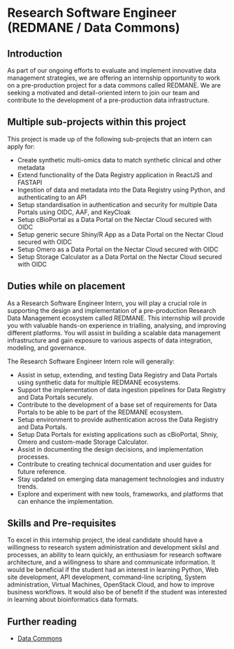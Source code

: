 # Research Software Engineer (REDMANE / Data Commons) 

## Introduction 

As part of our ongoing efforts to evaluate and implement innovative data management strategies, we are offering an internship opportunity to work on a pre-production project for a data commons called REDMANE. We are seeking a motivated and detail-oriented intern to join our team and contribute to the development of a pre-production data infrastructure. 

## Multiple sub-projects within this project

This project is made up of the following sub-projects that an intern can apply for:
- Create synthetic multi-omics data to match synthetic clinical and other metadata
- Extend functionality of the Data Registry application in ReactJS and FASTAPI
- Ingestion of data and metadata into the Data Registry using Python, and authenticating to an API
- Setup standardisation in authentication and security for multiple Data Portals using OIDC, AAF, and KeyCloak
- Setup cBioPortal as a Data Portal on the Nectar Cloud secured with OIDC
- Setup generic secure Shiny/R App as a Data Portal on the Nectar Cloud secured with OIDC
- Setup Omero as a Data Portal on the Nectar Cloud secured with OIDC
- Setup Storage Calculator as a Data Portal on the Nectar Cloud secured with OIDC

## Duties while on placement 

As a Research Software Engineer Intern, you will play a crucial role in supporting the design and implementation of a pre-production Research Data Management ecosystem called REDMANE. This internship will provide you with valuable hands-on experience in trialling, analysing, and improving different platforms. You will assist in building a scalable data management infrastructure and gain exposure to various aspects of data integration, modeling, and governance. 

The Research Software Engineer Intern role will generally: 

- Assist in setup, extending, and testing Data Registry and Data Portals using synthetic data for multiple REDMANE ecosystems. 
- Support the implementation of data ingestion pipelines for Data Registry and Data Portals securely. 
- Contribute to the development of a base set of requirements for Data Portals to be able to be part of the REDMANE ecosystem.
- Setup environment to provide authentication across the Data Registry and Data Portals.
- Setup Data Portals for existing applications such as cBioPortal, Shniy, Omero and custom-made Storage Calculator.
- Assist in documenting the design decisions, and implementation processes.
- Contribute to creating technical documentation and user guides for future reference. 
- Stay updated on emerging data management technologies and industry trends. 
- Explore and experiment with new tools, frameworks, and platforms that can enhance the implementation. 

 

## Skills and Pre-requisites 

To excel in this internship project, the ideal candidate should have a willingness to research system administration and development skilsl and processes, an ability to learn quickly, an enthusiasm for research software architecture, and a willingness to share and communicate information. It would be beneficial if the student had an interest in learning Python, Web site development, API development, command-line scripting, System administration, Virtual Machines, OpenStack Cloud, and how to improve business workflows.  It would also be of benefit if the student was interested in learning about bioinformatics data formats. 


## Further reading
- [Data Commons](https://github.com/WEHI-ResearchComputing/data-commons/wiki)

